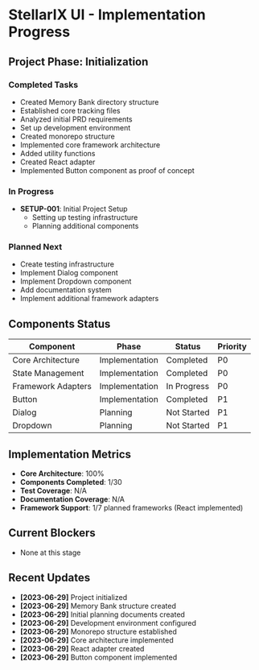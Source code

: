 # StellarIX UI - Implementation Progress

## Project Phase: Initialization

### Completed Tasks
- Created Memory Bank directory structure
- Established core tracking files
- Analyzed initial PRD requirements
- Set up development environment
- Created monorepo structure
- Implemented core framework architecture
- Added utility functions
- Created React adapter
- Implemented Button component as proof of concept

### In Progress
- **SETUP-001**: Initial Project Setup
  - Setting up testing infrastructure
  - Planning additional components

### Planned Next
- Create testing infrastructure
- Implement Dialog component
- Implement Dropdown component
- Add documentation system
- Implement additional framework adapters

## Components Status

| Component | Phase | Status | Priority |
|-----------|-------|--------|----------|
| Core Architecture | Implementation | Completed | P0 |
| State Management | Implementation | Completed | P0 |
| Framework Adapters | Implementation | In Progress | P0 |
| Button | Implementation | Completed | P1 |
| Dialog | Planning | Not Started | P1 |
| Dropdown | Planning | Not Started | P1 |

## Implementation Metrics
- **Core Architecture**: 100%
- **Components Completed**: 1/30
- **Test Coverage**: N/A
- **Documentation Coverage**: N/A
- **Framework Support**: 1/7 planned frameworks (React implemented)

## Current Blockers
- None at this stage

## Recent Updates
- **[2023-06-29]** Project initialized
- **[2023-06-29]** Memory Bank structure created
- **[2023-06-29]** Initial planning documents created
- **[2023-06-29]** Development environment configured
- **[2023-06-29]** Monorepo structure established
- **[2023-06-29]** Core architecture implemented
- **[2023-06-29]** React adapter created
- **[2023-06-29]** Button component implemented 